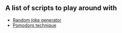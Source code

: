 ## A list of scripts to play around with

* [Random joke generator](dadjokes.sh)
* [Pomodoro technique](https://github.com/walindi/Pomodoro)

